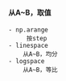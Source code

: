 #### 从A~B，取值
    - np.arange
         按step
    - linespace
        从A~B，均分
    - logspace
        从A~B，等比
